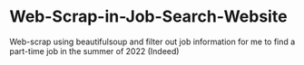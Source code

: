 # Web-Scrap-in-Job-Search-Website
Web-scrap using beautifulsoup and filter out job information for me to find a part-time job in the summer of 2022 (Indeed)
